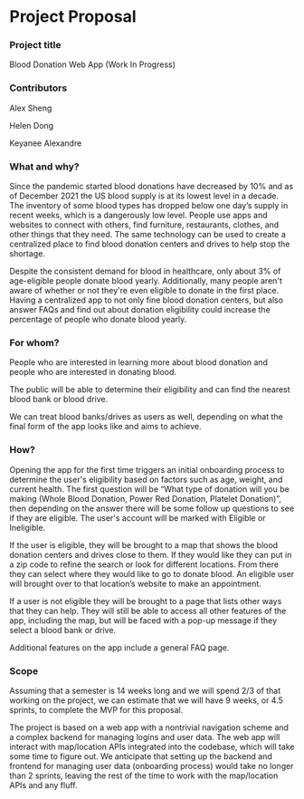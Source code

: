 # Project Proposal

### Project title
Blood Donation Web App (Work In Progress)

### Contributors
<p>Alex Sheng &nbsp;</p>
<p>Helen Dong &nbsp;</p>
<p>Keyanee Alexandre &nbsp;</p>

### What and why?
Since the pandemic started blood donations have decreased by 10% and as of December 2021 the US blood supply is at its lowest level in a decade. The inventory of some blood types has dropped below one day’s supply in recent weeks, which is a dangerously low level. People use apps and websites to connect with others, find furniture,  restaurants, clothes, and other things that they need. The same technology can be used to create a centralized place to find blood donation centers and drives to help stop the shortage.

Despite the consistent demand for blood in healthcare, only about 3% of age-eligible people donate blood yearly. Additionally, many people aren't aware of whether or not they're even eligible to donate in the first place. Having a centralized app to not only fine blood donation centers, but also answer FAQs and find out about donation eligibility could increase the percentage of people who donate blood yearly.

### For whom?
People who are interested in learning more about blood donation and people who are interested in donating blood. 

The public will be able to determine their eligibility and can find the nearest blood bank or blood drive.

We can treat blood banks/drives as users as well, depending on what the final form of the app looks like and aims to achieve. 

### How?
Opening the app for the first time triggers an initial onboarding process to determine the user's eligibility based on factors such as age, weight, and current health. The first question will be “What type of donation will you be making (Whole Blood Donation, Power Red Donation, Platelet Donation)”, then depending on the answer there will be some follow up questions to see if they are eligible. The user's account will be marked with Eligible or Ineligible.

If the user is eligible, they will be brought to a map that shows the blood donation centers and drives close to them. If they would like they can put in a zip code to refine the search or look for different locations. From there they can select where they would like to go to donate blood. An eligible user will brought over to that location’s website to make an appointment.

If a user is not eligible they will be brought to a page that lists other ways that they can help. They will still be able to access all other features of the app, including the map, but will be faced with a pop-up message if they select a blood bank or drive.

Additional features on the app include a general FAQ page.

### Scope
Assuming that a semester is 14 weeks long and we will spend 2/3 of that working on the project, we can estimate that we will have 9 weeks, or 4.5 sprints, to complete the MVP for this proposal. 

The project is based on a web app with a nontrivial navigation scheme and a complex backend for managing logins and user data. The web app will interact with map/location APIs integrated into the codebase, which will take some time to figure out. We anticipate that setting up the backend and frontend for managing user data (onboarding process) would take no longer than 2 sprints, leaving the rest of the time to work with the map/location APIs and any fluff.